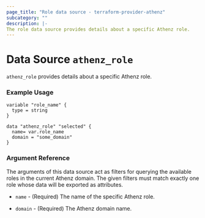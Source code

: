 ```yaml
---
page_title: "Role data source - terraform-provider-athenz"
subcategory: ""
description: |-
The role data source provides details about a specific Athenz role.
---
```


# Data Source `athenz_role`

`athenz_role` provides details about a specific Athenz role.

### Example Usage

```hcl
variable "role_name" {
  type = string
}

data "athenz_role" "selected" {
  name= var.role_name
  domain = "some_domain"
}
```

### Argument Reference

The arguments of this data source act as filters for querying the available roles in the current Athenz domain. 
The given filters must match exactly one role whose data will be exported as attributes.

- `name` - (Required) The name of the specific Athenz role.

- `domain` - (Required) The Athenz domain name.
